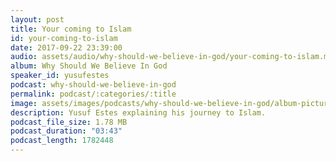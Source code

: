 ```yaml
---
layout: post
title: Your coming to Islam
id: your-coming-to-islam
date: 2017-09-22 23:39:00
audio: assets/audio/why-should-we-believe-in-god/your-coming-to-islam.mp3
album: Why Should We Believe In God
speaker_id: yusufestes
podcast: why-should-we-believe-in-god
permalink: podcast/:categories/:title
image: assets/images/podcasts/why-should-we-believe-in-god/album-picture-small.jpg
description: Yusuf Estes explaining his journey to Islam.
podcast_file_size: 1.78 MB
podcast_duration: "03:43"
podcast_length: 1782448
---
```

